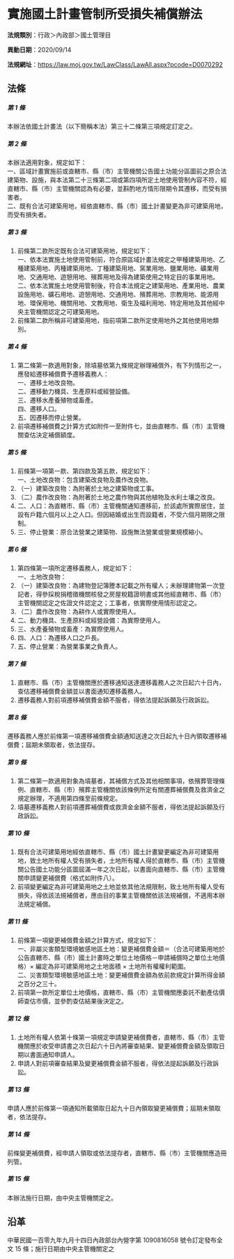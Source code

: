 # 實施國土計畫管制所受損失補償辦法

**法規類別**：行政＞內政部＞國土管理目

**異動日期**：2020/09/14  

**法規網址**：https://law.moj.gov.tw/LawClass/LawAll.aspx?pcode=D0070292





## 法條
##### 第 1 條
本辦法依國土計畫法（以下簡稱本法）第三十二條第三項規定訂定之。

##### 第 2 條
本辦法適用對象，規定如下：  
一、區域計畫實施前或直轄市、縣（市）主管機關公告國土功能分區圖前之原合法建築物、設施，與本法第二十三條第二項或第四項所定土地使用管制內容不符，經直轄市、縣（市）主管機關認為有必要，並斟酌地方情形限期令其遷移，而受有損害者。  
二、既有合法可建築用地，經依直轄市、縣（市）國土計畫變更為非可建築用地，而受有損失者。

##### 第 3 條
1. 前條第二款所定既有合法可建築用地，規定如下：  
一、依本法實施土地使用管制前，符合原區域計畫法規定之甲種建築用地、乙種建築用地、丙種建築用地、丁種建築用地、窯業用地、鹽業用地、礦業用地、交通用地、遊憩用地、殯葬用地及得為建築使用之特定目的事業用地。  
二、依本法實施土地使用管制後，符合本法規定之建築用地、產業用地、農業設施用地、礦石用地、遊憩用地、交通用地、殯葬用地、宗教用地、能源用地、環保用地、機關用地、文教用地、衛生及福利用地、特定用地及其他經中央主管機關認定之可建築用地。
1. 前條第二款所稱非可建築用地，指前項第二款所定使用地外之其他使用地類別。

##### 第 4 條
1. 第二條第一款適用對象，除墳墓依第九條規定辦理補償外，有下列情形之一，應發給遷移補償費予遷移義務人：  
一、遷移土地改良物。  
二、遷移動力機具、生產原料或經營設備。  
三、遷移水產養殖物或畜產。  
四、遷移人口。  
五、因遷移而停止營業。
1. 前項遷移補償費之計算方式如附件一至附件七，並由直轄市、縣（市）主管機關查估決定補償額度。

##### 第 5 條
1. 前條第一項第一款、第四款及第五款，規定如下：  
一、土地改良物：包含建築改良物及農作改良物。
1. （一）建築改良物：為附著於土地之建築物或工事。
1. （二）農作改良物：為附著於土地之農作物與其他植物及水利土壤之改良。
1. 二、人口：為直轄市、縣（市）主管機關通知遷移前，於該處所實際居住，並設有戶籍六個月以上之人口。但因結婚或出生而設籍者，不受六個月期限之限制。
1. 三、停止營業：原合法營業之建築物、設施無法營業或營業規模縮小。

##### 第 6 條
1. 第四條第一項所定遷移義務人，規定如下：  
一、土地改良物：
1. （一）建築改良物：為建物登記簿謄本記載之所有權人；未辦理建物第一次登記者，得參採稅捐稽徵機關核發之房屋稅籍證明書或其他經直轄市、縣（市）主管機關認定之佐證文件認定之；工事者，依實際使用情形認定之。
1. （二）農作改良物：為耕作人或實際使用人。
1. 二、動力機具、生產原料或經營設備：為實際使用人。
1. 三、水產養殖物或畜產：為實際使用人。
1. 四、人口：為遷移人口之戶長。
1. 五、停止營業：為營業事業之負責人。

##### 第 7 條
1. 直轄市、縣（市）主管機關應於遷移通知送達遷移義務人之次日起六十日內，查估遷移補償費金額並以書面通知遷移義務人。
1. 遷移義務人對前項遷移補償費金額不服者，得依法提起訴願及行政訴訟。

##### 第 8 條
遷移義務人應於前條第一項遷移補償費金額通知送達之次日起九十日內領取遷移補償費；屆期未領取者，依法提存。

##### 第 9 條
1. 第二條第一款適用對象為墳墓者，其補償方式及其他相關事項，依殯葬管理條例、直轄市、縣（市）殯葬主管機關依該條例所定有關遷葬補償費及救濟金之規定辦理，不適用第四條至前條規定。
1. 墳墓遷移義務人對前項遷葬補償費或救濟金金額不服者，得依法提起訴願及行政訴訟。

##### 第 10 條
1. 既有合法可建築用地經依直轄市、縣（市）國土計畫變更編定為非可建築用地，致土地所有權人受有損失者，土地所有權人得於直轄市、縣（市）主管機關公告國土功能分區圖屆滿一年之次日起，以書面向直轄市、縣（市）主管機關申請變更補償費（格式如附件八）。
1. 前項變更編定為非可建築用地之土地並依其他法規限制，致土地所有權人受有損失，得依該法規補償者，應由目的事業主管機關依該法規補償，不適用本辦法規定補償。

##### 第 11 條
1. 前條第一項變更補償費金額之計算方式，規定如下：  
一、非屬災害類型環境敏感地區土地：變更補償費金額＝（合法可建築用地於公告直轄市、縣（市）國土計畫時之單位土地價格－申請補償時之單位土地價格）× 編定為非可建築用地之土地面積 ×  土地所有權權利範圍。  
二、災害類型環境敏感地區土地：變更補償費金額為依前款規定計算所得金額之百分之三十。
1. 前項第一款所定單位土地價格，直轄市、縣（市）主管機關應委託不動產估價師查估市價，並參酌查估結果後決定之。

##### 第 12 條
1. 土地所有權人依第十條第一項規定申請變更補償費者，直轄市、縣（市）主管機關應於收受申請書之次日起六十日內將審查結果、變更補償費金額及領取日期以書面通知申請人。
1. 申請人對前項審查結果及變更補償費金額不服者，得依法提起訴願及行政訴訟。

##### 第 13 條
申請人應於前條第一項通知所載領取日起九十日內領取變更補償費；屆期未領取者，依法提存。

##### 第 14 條
前條變更補償費，經申請人領取或依法提存者，直轄市、縣（市）主管機關應造冊列管。

##### 第 15 條
本辦法施行日期，由中央主管機關定之。

## 沿革
中華民國一百零九年九月十四日內政部台內營字第 1090816058 號令訂定發布全文 15 條；施行日期由中央主管機關定之
